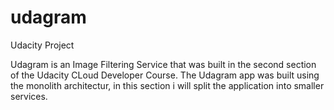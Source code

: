 # udagram
Udacity Project

Udagram is an Image Filtering Service that was built in the second section of the Udacity CLoud Developer Course. 
The Udagram app was built using the monolith architectur, in this section i will split the application into smaller services.
